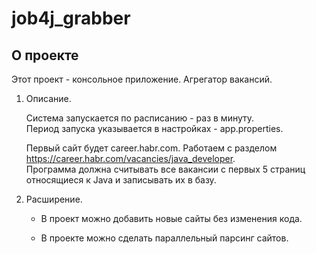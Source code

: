 # job4j_grabber

## О проекте

Этот проект - консольное приложение. Агрегатор вакансий.

1. Описание.

    Система запускается по расписанию - раз в минуту.  
    Период запуска указывается в настройках - app.properties.
    
    Первый сайт будет career.habr.com. 
    Работаем с разделом https://career.habr.com/vacancies/java_developer.  
    Программа должна считывать все вакансии c первых 5 страниц относящиеся к Java и записывать их в базу.

2. Расширение.

   - В проект можно добавить новые сайты без изменения кода.

   - В проекте можно сделать параллельный парсинг сайтов.